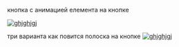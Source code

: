 кнопка с анимацией елемента на кнопке

<a href="https://imgbb.com/"><img src="https://i.ibb.co/WsG9vCD/ghjghjgj.jpg" alt="ghjghjgj" border="0"></a>


три варианта как повится полоска на кнопке
<a href="https://imgbb.com/"><img src="https://i.ibb.co/QvxXBq8/ghjghjgj.jpg" alt="ghjghjgj" border="0"></a>
